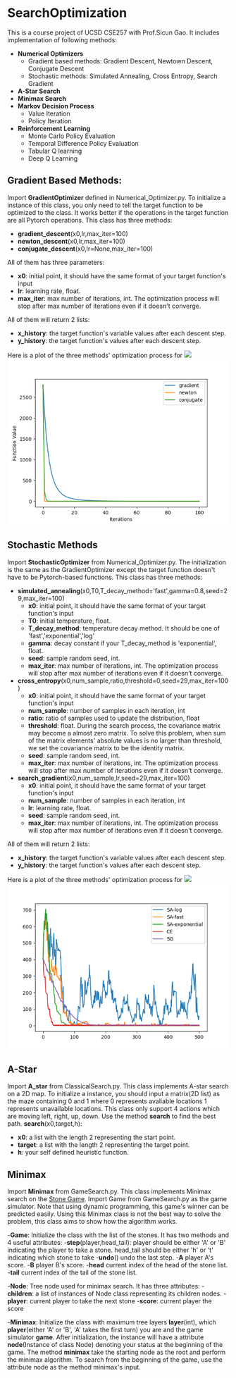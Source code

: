 # SearchOptimization
This is a course project of UCSD CSE257 with Prof.Sicun Gao. It includes implementation of following methods:
- **Numerical Optimizers**
  - Gradient based methods: Gradient Descent, Newtown Descent, Conjugate Descent
  - Stochastic methods: Simulated Annealing, Cross Entropy, Search Gradient
- **A-Star Search**
- **Minimax Search**
- **Markov Decision Process**
  - Value Iteration
  - Policy Iteration
- **Reinforcement Learning**
  - Monte Carlo Policy Evaluation
  - Temporal Difference Policy Evaluation
  - Tabular Q learning
  - Deep Q Learning


## Gradient Based Methods:
Import **GradientOptimizer** defined in Numerical_Optimizer.py. To initialize a instance of this class, you only need to tell the target function to be optimized to the class. It works better if the operations in the target function are all Pytorch operations. This class has three methods:
- **gradient_descent**(x0,lr,max_iter=100)
- **newton_descent**(x0,lr,max_iter=100)
- **conjugate_descent**(x0,lr=None,max_iter=100)


All of them has three parameters:
- **x0**: initial point, it should have the same format of your target function's input
- **lr**: learning rate, float.
- **max_iter**: max number of iterations, int. The optimization process will stop after max number of iterations even if it doesn't converge.


All of them will return 2 lists:
- **x_history**: the target function's variable values after each descent step.
- **y_history**: the target function's values after each descent step.

Here is a plot of the three methods' optimization process for 
<img src="http://latex.codecogs.com/gif.latex? f(x_1,x_2,x_3,x_4,x_5) = 9x_1^{2} + 2x_2^{2} + 6x_3^{2} + 5x_4^{2} + 6x_5^{2}" style="border:none;">
![PNG](./figs/gradient_based.png)

## Stochastic Methods
Import **StochasticOptimizer** from Numerical_Optimizer.py. The initialization is the same as the GradientOptimizer except the target function doesn't have to be Pytorch-based functions. This class has three methods:
- **simulated_annealing**(x0,T0,T_decay_method='fast',gamma=0.8,seed=29,max_iter=100)
  - **x0**: initial point, it should have the same format of your target function's input 
  - **T0**: initial temperature, float.
  - **T_decay_method**: temperature decay method. It should be one of 'fast','exponential','log'
  - **gamma**: decay constant if your T_decay_method is 'exponential', float.
  - **seed**: sample random seed, int.
  - **max_iter**: max number of iterations, int. The optimization process will stop after max number of iterations even if it doesn't converge.
- **cross_entropy**(x0,num_sample,ratio,threshold=0,seed=29,max_iter=100)
  - **x0**: initial point, it should have the same format of your target function's input 
  - **num_sample**: number of samples in each iteration, int
  - **ratio**: ratio of samples used to update the distribution, float
  - **threshold**: float. During the search process, the covariance matrix may become a almost zero matrix. To solve this problem, when sum of the matrix elements' absolute values is no larger than threshold, we set the covariance matrix to be the identity matrix.
  - **seed**: sample random seed, int.
  - **max_iter**: max number of iterations, int. The optimization process will stop after max number of iterations even if it doesn't converge. 
- **search_gradient**(x0,num_sample,lr,seed=29,max_iter=100)
  - **x0**: initial point, it should have the same format of your target function's input 
  - **num_sample**: number of samples in each iteration, int
  - **lr**: learning rate, float.
  - **seed**: sample random seed, int.
  - **max_iter**: max number of iterations, int. The optimization process will stop after max number of iterations even if it doesn't converge.  

All of them will return 2 lists:
- **x_history**: the target function's variable values after each descent step.
- **y_history**: the target function's values after each descent step.

Here is a plot of the three methods' optimization process for 
<img src="http://latex.codecogs.com/gif.latex? f(x_1,x_2) = x_1^{2} + 3x_2^{2}" style="border:none;">
![PNG](./figs/stochastic.png)

## A-Star
Import **A_star** from ClassicalSearch.py. This class implements A-star search on a 2D map. To initialize a instance, you should input a matrix(2D list) as the maze containing 0 and 1 where 0 represents avaliable locations 1 represents unavailable locations. This class only support 4 actions which are moving left, right, up, down. Use the method **search** to find the best path.
**search**(x0,target,h):
- **x0**: a list with the length 2 representing the start point.
- **target**: a list with the length 2 representing the target point.
- **h**: your self defined heuristic function.

## Minimax
Import **Minimax** from GameSearch.py. This class implements Minimax search on the [Stone Game](https://leetcode-cn.com/problems/stone-game/). Import Game from GameSearch.py as the game simulator. Note that using dynamic programming, this game's winner can be predicted easily. Using this Minimax class is not the best way to solve the problem, this class aims to show how the algorithm works.

-**Game**: Initialize the class with the list of the stones. It has two methods and 4 useful attributes:
  -**step**(player,head_tail): player should be either 'A' or 'B' indicating the player to take a stone. head_tail should be either 'h' or 't' indicating which stone to take
  -**undo**() undo the last step.
  -**A** player A's score.
  -**B** player B's score.
  -**head** current index of the head of the stone list.
  -**tail** current index of the tail of the stone list.

-**Node**: Tree node used for minimax search. It has three attributes:
  -**children**: a list of instances of Node class representing its children nodes.
  -**player**: current player to take the next stone
  -**score**: current player the score

-**Minimax**: Initialize the class with maximum tree layers **layer**(int), which **player**(either 'A' or 'B', 'A' takes the first turn) you are and the game simulator **game**. After initialization, the instance will have a attribute **node**(Instance of class Node) denoting your status at the beginning of the game. The method **minimax** take the starting node as the root and perform the minimax algorithm. To search from the beginning of the game, use the attribute node as the method minimax's input.

